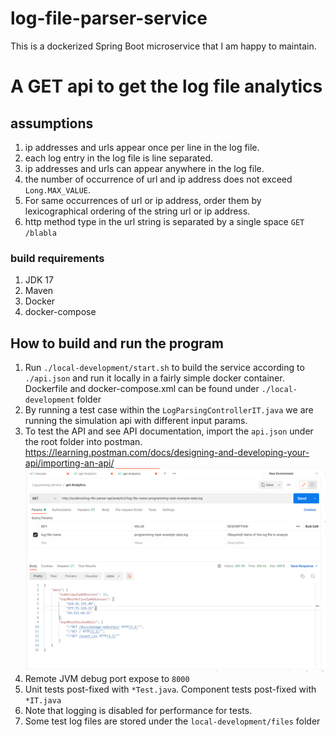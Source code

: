 # log-file-parser-service
This is a dockerized Spring Boot microservice that I am happy to maintain.

# A GET api to get the log file analytics

## assumptions
1. ip addresses and urls appear once per line in the log file.
2. each log entry in the log file is line separated.
3. ip addresses and urls can appear anywhere in the log file.
4. the number of occurrence of url and ip address does not exceed `Long.MAX_VALUE`.
5. For same occurrences of url or ip address, order them by lexicographical ordering of the string url or ip address.
6. http method type in the url string is separated by a single space `GET /blabla`

### build requirements
1. JDK 17
2. Maven
3. Docker
4. docker-compose

## How to build and run the program
1. Run `./local-development/start.sh` to build the service according to `./api.json` and run it locally in a fairly simple docker container. 
   Dockerfile and docker-compose.xml can be found under `./local-development` folder
2. By running a test case within the `LogParsingControllerIT.java` we are running the simulation api with different input params.
3. To test the API and see API documentation, import the `api.json` under the root folder into postman.
   https://learning.postman.com/docs/designing-and-developing-your-api/importing-an-api/
   ![img.png](img.png)
4. Remote JVM debug port expose to `8000`
5. Unit tests post-fixed with `*Test.java`. Component tests post-fixed with `*IT.java` 
7. Note that logging is disabled for performance for tests.
8. Some test log files are stored under the `local-development/files` folder
